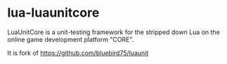 # lua-luaunitcore
LuaUnitCore is a unit-testing framework for the stripped down Lua on the online game development platform "CORE".

It is fork of
https://github.com/bluebird75/luaunit

